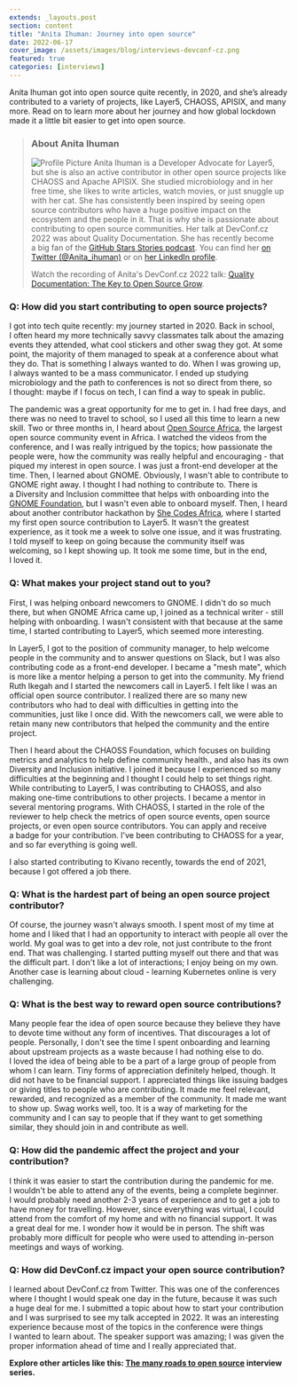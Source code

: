 ```yaml
---
extends: _layouts.post
section: content
title: "Anita Ihuman: Journey into open source"
date: 2022-06-17
cover_image: /assets/images/blog/interviews-devconf-cz.png
featured: true
categories: [interviews]
---
```


Anita Ihuman got into open source quite recently, in 2020, and she’s already contributed to a&nbsp;variety of projects, like Layer5, CHAOSS, APISIX, and many more. Read on to learn more about her journey and how global lockdown made it a&nbsp;little bit easier to get into open source.


> ### **About Anita Ihuman**
>
> ![Profile Picture](/assets/images/blog/interviews/aihuman.jpg) Anita Ihuman is a&nbsp;Developer Advocate for Layer5, but she is also an active contributor in other open source projects like CHAOSS and Apache APISIX. She studied microbiology and in her free time, she likes to write articles, watch movies, or just snuggle up with her cat. She has consistently been inspired  by seeing  open source contributors who have a&nbsp;huge positive impact on the ecosystem and the people in it. That is why she is passionate about contributing to open source communities. Her talk at DevConf.cz 2022 was about Quality Documentation. She has recently become a&nbsp;big fan of the [GitHub Stars Stories podcast](https://podcasts.apple.com/us/podcast/github-stars-stories-are-you-the-next-github-star/id1454033321?i=1000532958847). You can find her [on Twitter (@Anita_ihuman)](https://twitter.com/Anita_ihuman) or on [her LinkedIn profile](https://www.linkedin.com/in/anita-ihuman/). 
>
> Watch the recording of Anita's DevConf.cz 2022 talk: [Quality Documentation: The Key to Open Source Grow](https://youtu.be/WKfUfUvY7Tk).

### Q: How did you start contributing to open source projects?

I&nbsp;got into tech quite recently: my journey started in 2020. Back in school, I&nbsp;often heard my more technically savvy classmates talk about the amazing events they attended, what cool stickers and other swag they got. At some point, the majority of them managed to speak at a&nbsp;conference about what they do. That is something I&nbsp;always wanted to do. When I&nbsp;was growing up, I&nbsp;always wanted to be a&nbsp;mass communicator. I&nbsp;ended up studying microbiology and the path to conferences is not so direct from there, so I&nbsp;thought: maybe if I&nbsp;focus on tech, I&nbsp;can find a&nbsp;way to speak in public.

The pandemic was a&nbsp;great opportunity for me to get in. I&nbsp;had free days, and there was no need to travel to school, so I&nbsp;used all this time to learn a&nbsp;new skill. Two or three months in, I&nbsp;heard about [Open Source Africa](https://oscafrica.org/), the largest open source community event in Africa. I&nbsp;watched the videos from the conference, and I&nbsp;was really intrigued by the topics; how passionate the people were, how the community was really helpful and encouraging - that piqued my interest in open source. I&nbsp;was just a&nbsp;front-end developer at the time. Then, I&nbsp;learned about GNOME. Obviously, I&nbsp;wasn't able to contribute to GNOME right away. I&nbsp;thought I&nbsp;had nothing to contribute to. There is a&nbsp;Diversity and Inclusion committee that helps with onboarding into the [GNOME Foundation](https://foundation.gnome.org/), but I&nbsp;wasn't even able to onboard myself. Then, I&nbsp;heard about another contributor hackathon by [She Codes Africa](https://shecodeafrica.org/), where I&nbsp;started my first open source contribution to Layer5. It wasn't the greatest experience, as it took me a&nbsp;week to solve one issue, and it was frustrating. I&nbsp;told myself to keep on going because the community itself was welcoming, so I&nbsp;kept showing up. It took me some time, but in the end, I&nbsp;loved it.

### Q: What makes your project stand out to you?

First, I&nbsp;was helping onboard newcomers to GNOME. I&nbsp;didn't do so much there, but when GNOME Africa came up, I&nbsp;joined as a&nbsp;technical writer - still helping with onboarding. I&nbsp;wasn't consistent with that because at the same time, I&nbsp;started contributing to Layer5, which seemed more interesting. 

In Layer5, I&nbsp;got to the position of community manager, to help welcome people in the community and to answer questions on Slack, but I&nbsp;was also contributing code as a&nbsp;front-end developer. I&nbsp;became a&nbsp;"mesh mate", which is more like a&nbsp;mentor helping a&nbsp;person to get into the community. My friend Ruth Ikegah and I&nbsp;started the newcomers call in Layer5. I&nbsp;felt like I&nbsp;was an official open source contributor. I&nbsp;realized there are so many new contributors who had to deal with difficulties in getting into the communities, just like I&nbsp;once did. With the newcomers call, we were able to retain many new contributors that helped the community and the entire project.

Then I&nbsp;heard about the CHAOSS Foundation, which focuses on building metrics and analytics to help define community health., and also has its own Diversity and Inclusion initiative. I&nbsp;joined it because I&nbsp;experienced so many difficulties at the beginning and I&nbsp;thought I&nbsp;could help to set things right. While contributing to Layer5, I&nbsp;was contributing to CHAOSS, and also making one-time contributions to other projects. I&nbsp;became a&nbsp;mentor in several mentoring programs. With CHAOSS, I&nbsp;started in the role of the reviewer to help check the metrics of open source events, open source projects, or even open source contributors. You can apply and receive a&nbsp;badge for your contribution. I've been contributing to CHAOSS for a&nbsp;year, and so far everything is going well.

I&nbsp;also started contributing to Kivano recently, towards the end of 2021, because I&nbsp;got offered a&nbsp;job there.

### Q: What is the hardest part of being an open source project contributor?

Of course, the journey wasn't always smooth. I&nbsp;spent most of my time at home and I&nbsp;liked that I&nbsp;had an opportunity to interact with people all over the world. My goal was to get into a&nbsp;dev role, not just contribute to the front end. That was challenging. I&nbsp;started putting myself out there and that was the difficult part. I&nbsp;don't like a&nbsp;lot of interactions; I&nbsp;enjoy being on my own. Another case is learning about cloud - learning Kubernetes online is very challenging.

### Q: What is the best way to reward open source contributions?

Many people fear the idea of open source because they believe they have to devote time without any form of incentives. That discourages a&nbsp;lot of people. Personally, I&nbsp;don't see the time I&nbsp;spent onboarding and learning about upstream projects as a&nbsp;waste because I&nbsp;had nothing else to do. I&nbsp;loved the idea of being able to be a&nbsp;part of a&nbsp;large group of people from whom I&nbsp;can learn. Tiny forms of appreciation definitely helped, though. It did not have to be financial support. I&nbsp;appreciated things like issuing badges or giving titles to people who are contributing. It made me feel relevant, rewarded, and recognized as a&nbsp;member of the community. It made me want to show up. Swag works well, too. It is a&nbsp;way of marketing for the community and I&nbsp;can say to people that if they want to get something similar, they should join in and contribute as well.

### Q: How did the pandemic affect the project and your contribution?

I&nbsp;think it was easier to start the contribution during the pandemic for me. I&nbsp;wouldn't be able to attend any of the events, being a&nbsp;complete beginner. I&nbsp;would probably need another 2-3 years of experience and to get a&nbsp;job to have money for travelling. However, since everything was virtual, I&nbsp;could attend from the comfort of my home and with no financial support. It was a&nbsp;great deal for me. I&nbsp;wonder how it would be in person. The shift was probably more difficult for people who were used to attending in-person meetings and ways of working.

### Q: How did DevConf.cz impact your open source contribution?

I&nbsp;learned about DevConf.cz from Twitter. This was one of the conferences where I&nbsp;thought I&nbsp;would speak one day in the future, because it was such a&nbsp;huge deal for me. I&nbsp;submitted a&nbsp;topic about how to start your contribution and I&nbsp;was surprised to see my talk accepted in 2022. It was an interesting experience because most of the topics in the conference were things I&nbsp;wanted to learn about. The speaker support was amazing; I&nbsp;was given the proper information ahead of time and I&nbsp;really appreciated that.

**Explore other articles like this: [The many roads to open source](/cz/blog/categories/interviews/) interview series.**
